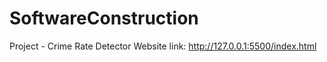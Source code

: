 # SoftwareConstruction

Project - Crime Rate Detector
Website link: http://127.0.0.1:5500/index.html

